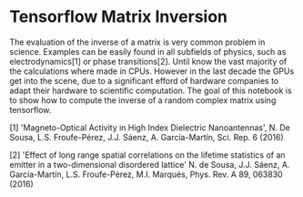 # Tensorflow Matrix Inversion

The evaluation of the inverse of a matrix is very common problem in science. Examples can be easily found in all subfields of physics, such as electrodynamics[1] or phase transitions[2].
Until know the vast majority of the calculations where made in CPUs. However in the last decade the GPUs get into the scene, due to a significant efford of hardware companies to adapt their hardware to scientific computation.
The goal of this notebook is to show how to compute the inverse of a random complex matrix using tensorflow.

[1] 'Magneto-Optical Activity in High Index Dielectric Nanoantennas', N. De Sousa, L.S. Froufe-Pérez, J.J. Sáenz, A. García-Martín, Sci. Rep. 6 (2016)

[2] 'Effect of long range spatial correlations on the lifetime statistics of an emitter in a two-dimensional disordered lattice' N. de Sousa, J.J. Sáenz, A. García-Martín, L.S. Froufe-Pérez, M.I. Marqués, Phys. Rev. A 89, 063830 (2016)
